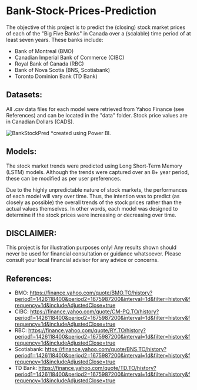 # Bank-Stock-Prices-Prediction

The objective of this project is to predict the (closing) stock market prices of each of the "Big Five Banks" in Canada over a (scalable) time period of at least seven years. These banks include:

- Bank of Montreal (BMO)
- Canadian Imperial Bank of Commerce (CIBC)
- Royal Bank of Canada (RBC)
- Bank of Nova Scotia (BNS, Scotiabank)
- Toronto Dominion Bank (TD Bank)

## Datasets:

All .csv data files for each model were retrieved from Yahoo Finance (see References) and can be located in the "data" folder. Stock price values are in Canadian Dollars (CAD$).

![BankStockPred](https://user-images.githubusercontent.com/59748085/225675351-26226eaf-27f5-4f14-b9fe-dfb2022976ef.JPG)
*created using Power BI.

## Models:

The stock market trends were predicted using Long Short-Term Memory (LSTM) models. Although the trends were captured over an 8+ year period, these can be modified as per user preferences.

Due to the highly unpredictable nature of stock markets, the performances of each model will vary over time. Thus, the intention was to predict (as closely as possible) the overall trends of the stock prices rather than the actual values themselves. In other words, each model was designed to determine if the stock prices were increasing or decreasing over time.

## DISCLAIMER:

This project is for illustration purposes only! Any results shown should never be used for financial consultation or guidance whatsoever. Please consult your local financial advisor for any advice or concerns.

## References:

- BMO: https://finance.yahoo.com/quote/BMO.TO/history?period1=1426118400&period2=1675987200&interval=1d&filter=history&frequency=1d&includeAdjustedClose=true
- CIBC: https://finance.yahoo.com/quote/CM-PQ.TO/history?period1=1426118400&period2=1675987200&interval=1d&filter=history&frequency=1d&includeAdjustedClose=true
- RBC: https://finance.yahoo.com/quote/RY.TO/history?period1=1426118400&period2=1675987200&interval=1d&filter=history&frequency=1d&includeAdjustedClose=true
- Scotiabank: https://finance.yahoo.com/quote/BNS.TO/history?period1=1426118400&period2=1675987200&interval=1d&filter=history&frequency=1d&includeAdjustedClose=true
- TD Bank: https://finance.yahoo.com/quote/TD.TO/history?period1=1426118400&period2=1675987200&interval=1d&filter=history&frequency=1d&includeAdjustedClose=true
